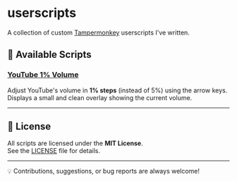 # userscripts

A collection of custom [Tampermonkey](https://www.tampermonkey.net/) userscripts I've written.

## 📜 Available Scripts

### [YouTube 1% Volume](https://github.com/lundylizard/userscripts/raw/refs/heads/main/youtube-volume.user.js)
Adjust YouTube's volume in **1% steps** (instead of 5%) using the arrow keys.  
Displays a small and clean overlay showing the current volume.

---

## 📄 License

All scripts are licensed under the **MIT License**.  
See the [LICENSE](./LICENSE) file for details.

---

💡 Contributions, suggestions, or bug reports are always welcome!
